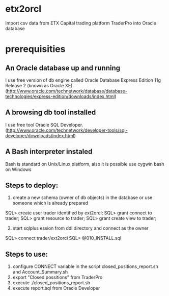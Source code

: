 # etx2orcl
Import csv data from ETX Capital trading platform TraderPro into Oracle database

# prerequisities

## An Oracle database up and running
I use free version of db engine called Oracle Database Express Edition 11g Release 2 (known as Oracle XE).
(http://www.oracle.com/technetwork/database/database-technologies/express-edition/downloads/index.html)

## A browsing db tool installed 
I use free tool Oracle SQL Developer.
(http://www.oracle.com/technetwork/developer-tools/sql-developer/downloads/index.html)

## A Bash interpreter instaled
Bash is standard on Unix/Linux platform, also it is possible use cygwin bash on Windows

## Steps to deploy:

1. create a new schema (owner of db objects) in the database or use someone which is already prepared

SQL> create user trader identified by ext2orcl;
SQL> grant connect to trader;
SQL> grant resource to trader;
SQL> grant create view to trader;

2. start sqlplus ession from ddl directory and connect as the owner

SQL> connect trader/ext2orcl
SQL> @010_INSTALL.sql


## Steps to use:

1. configure CONNECT variable in the script closed_positions_report.sh and Account_Summary.sh
2. export "Closed possitions" from TraderPro
3. execute ./closed_positions_report.sh
4. execute report.sql from Oracle Developer
